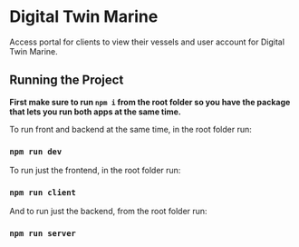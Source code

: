 # Digital Twin Marine
Access portal for clients to view their vessels and user account for Digital Twin Marine.

## Running the Project

**First make sure to run `npm i` from the root folder so you have the package that lets you run both apps at the same time.**

To run front and backend at the same time, in the root folder run:

### `npm run dev` 

To run just the frontend, in the root folder run:

### `npm run client`

And to run just the backend, from the root folder run:

### `npm run server`
